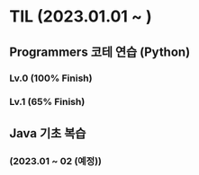 # TIL (2023.01.01 ~ )
## Programmers 코테 연습 (Python)
### Lv.0 (100% Finish)
### Lv.1 (65% Finish)

## Java 기초 복습 
### (2023.01 ~ 02 (예정))